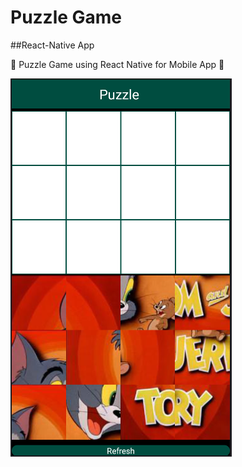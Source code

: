 # Puzzle Game

##React-Native App

:pizza: Puzzle Game using React Native for Mobile App :pizza: 

![alt text](./image/Puzzle.png)
